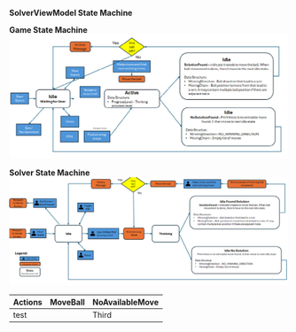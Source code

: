 **SolverViewModel State Machine**

**Game State Machine**
![Game State Machine](GameViewModel-State-Machine.bmp)

**Solver State Machine**
![Solver State Machine](SolverViewModel-State-Machine.bmp)

| Actions | MoveBall | NoAvailableMove |
| --------| -------- | ---------------- |
| test    |          | Third            |